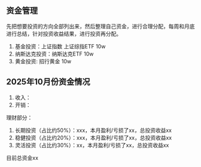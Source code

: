 ## 资金管理
先把想要投资的方向全部列出来，然后整理自己资金，进行合理分配，每周和月底进行总结，针对投资收益结果，进行投资再分配。

1. 基金投资：上证指数 上证综指ETF 10w  
2. 纳斯达克投资：纳斯达克ETF 10w
3. 黄金投资: 招行黄金 10w

## 2025年10月份资金情况
1. 收入：
2. 开销：

理财部分：
1. 长期投资（占比约50%）：xxx，本月盈利/亏损了xx，总投资收益xx
2. 稳健投资（占比约20%）：xxx，本月盈利/亏损了xx，总投资收益xx
3. 灵活投资（占比约30%）：xx，本月盈利/亏损了xx，总投资收益xx

目前总资金xx

